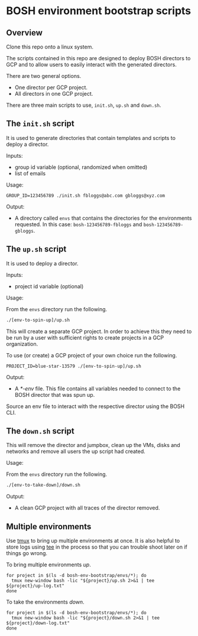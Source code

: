# BOSH environment bootstrap scripts

## Overview

Clone this repo onto a linux system.

The scripts contained in this repo are designed to deploy BOSH directors to GCP and to allow users to easily interact
with the generated directors.

There are two general options.
-   One director per GCP project.
-   All directors in one GCP project.

There are three main scripts to use, `init.sh`, `up.sh` and `down.sh`.


## The `init.sh` script

It is used to generate directories that contain templates and scripts to deploy a director.

Inputs:
- group id variable (optional, randomized when omitted)
- list of emails

Usage:
```
GROUP_ID=123456789 ./init.sh fbloggs@abc.com gbloggs@xyz.com
```

Output:

-   A directory called `envs` that contains the directories for the environments requested. 
    In this case: `bosh-123456789-fbloggs` and `bosh-123456789-gbloggs`.


## The `up.sh` script

It is used to deploy a director. 

Inputs:
- project id variable (optional)

Usage:

From the `envs` directory run the following.
```bash
./[env-to-spin-up]/up.sh
```

This will create a separate GCP project. In order to achieve this they need to be run by a user with sufficient rights
to create projects in a GCP organization.


To use (or create) a GCP project of your own choice run the following.
```
PROJECT_ID=blue-star-13579 ./[env-to-spin-up]/up.sh
```

Output:

- A _*-env_ file. This file contains all variables needed to connect to the BOSH director that was spun up.



Source an env file to interact with the respective director using the BOSH CLI.

## The `down.sh` script

This will remove the director and jumpbox, clean up the VMs, disks and networks and remove all users the up script had
created.


Usage:

From the `envs` directory run the following.
```bash
./[env-to-take-down]/down.sh
```

Output:

- A clean GCP project with all traces of the director removed.


## Multiple environments

Use [tmux](https://en.wikipedia.org/wiki/Tmux) to bring up multiple environments at once.
It is also helpful to store logs using [tee](https://en.wikipedia.org/wiki/Tee_(command)) in the process so that you can
trouble shoot later on if things go wrong.

To bring multiple environments _up_.

```
for project in $(ls -d bosh-env-bootstrap/envs/*); do
  tmux new-window bash -lic "${project}/up.sh 2>&1 | tee ${project}/up-log.txt"
done
```

To take the environments _down_.

```
for project in $(ls -d bosh-env-bootstrap/envs/*); do
  tmux new-window bash -lic "${project}/down.sh 2>&1 | tee ${project}/down-log.txt"
done
```

